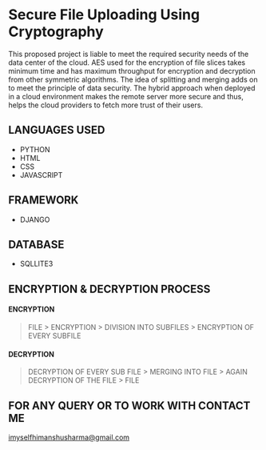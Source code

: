 # Secure File Uploading Using Cryptography
This proposed project is liable to meet the required security needs of the data center of the cloud. AES used for the encryption of file slices takes minimum time and has maximum throughput for encryption and decryption from other symmetric algorithms. The idea of splitting and merging adds on to meet the principle of data security. The hybrid approach when deployed in a cloud environment makes the remote server more secure and thus, helps the cloud providers to fetch more trust of their users.

## LANGUAGES USED
- PYTHON<br>
- HTML<br>
- CSS<br>
- JAVASCRIPT<br>

## FRAMEWORK
- DJANGO

## DATABASE
- SQLLITE3

## ENCRYPTION & DECRYPTION PROCESS
#### ENCRYPTION
> FILE > ENCRYPTION > DIVISION INTO SUBFILES > ENCRYPTION OF EVERY SUBFILE<br>

#### DECRYPTION
> DECRYPTION OF EVERY SUB FILE > MERGING INTO FILE > AGAIN DECRYPTION OF THE FILE > FILE

## FOR ANY QUERY OR TO WORK WITH CONTACT ME
imyselfhimanshusharma@gmail.com

